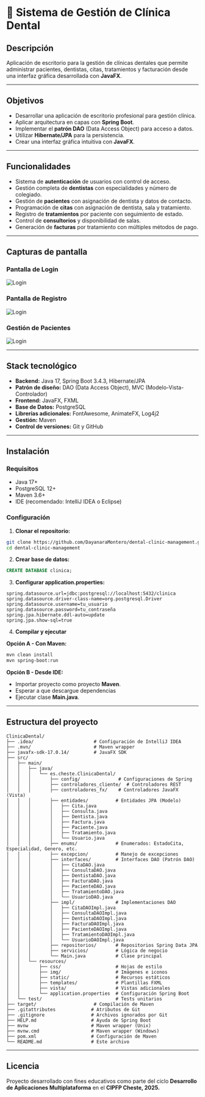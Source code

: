 # 🏥 Sistema de Gestión de Clínica Dental

## Descripción

Aplicación de escritorio para la gestión de clínicas dentales que permite administrar pacientes, dentistas, citas, tratamientos y facturación desde una interfaz gráfica desarrollada con **JavaFX**.

---

## Objetivos

- Desarrollar una aplicación de escritorio profesional para gestión clínica.
- Aplicar arquitectura en capas con **Spring Boot**.
- Implementar el **patrón DAO** (Data Access Object) para acceso a datos.
- Utilizar **Hibernate/JPA** para la persistencia.
- Crear una interfaz gráfica intuitiva con **JavaFX**.

---

## Funcionalidades

- Sistema de **autenticación** de usuarios con control de acceso.
- Gestión completa de **dentistas** con especialidades y número de colegiado.
- Gestión de **pacientes** con asignación de dentista y datos de contacto.
- Programación de **citas** con asignación de dentista, sala y tratamiento.
- Registro de **tratamientos** por paciente con seguimiento de estado.
- Control de **consultorios** y disponibilidad de salas.
- Generación de **facturas** por tratamiento con múltiples métodos de pago.

---

## Capturas de pantalla

### Pantalla de Login
![Login](src/main/resources/img/capturas-app/login.png)

### Pantalla de Registro
![Login](src/main/resources/img/capturas-app/registro.png)

### Gestión de Pacientes
![Login](src/main/resources/img/capturas-app/pacientes-vista.png)

---

## Stack tecnológico

- **Backend:** Java 17, Spring Boot 3.4.3, Hibernate/JPA
- **Patrón de diseño:** DAO (Data Access Object), MVC (Modelo-Vista-Controlador)
- **Frontend:** JavaFX, FXML
- **Base de Datos:** PostgreSQL
- **Librerías adicionales:** FontAwesome, AnimateFX, Log4j2
- **Gestión:** Maven
- **Control de versiones:** Git y GitHub

---

## Instalación

### Requisitos

- Java 17+
- PostgreSQL 12+
- Maven 3.6+
- IDE (recomendado: IntelliJ IDEA o Eclipse)

### Configuración

1. **Clonar el repositorio:**
```bash
git clone https://github.com/DayanaraMontero/dental-clinic-management.git
cd dental-clinic-management
```

2. **Crear base de datos:**
```sql
CREATE DATABASE clinica;
```

3. **Configurar application.properties:**
```properties
spring.datasource.url=jdbc:postgresql://localhost:5432/clinica
spring.datasource.driver-class-name=org.postgresql.Driver
spring.datasource.username=tu_usuario
spring.datasource.password=tu_contraseña
spring.jpa.hibernate.ddl-auto=update
spring.jpa.show-sql=true
```

4. **Compilar y ejecutar**

**Opción A - Con Maven:**
```bash
mvn clean install
mvn spring-boot:run
```

**Opción B - Desde IDE:**

- Importar proyecto como proyecto **Maven**.
- Esperar a que descargue dependencias
- Ejecutar clase **Main.java**.

---

## Estructura del proyecto
```
ClinicaDental/
├── .idea/                      # Configuración de IntelliJ IDEA
├── .mvn/                       # Maven wrapper
├── javafx-sdk-17.0.14/         # JavaFX SDK
├── src/
│   ├── main/
│   │   ├── java/
│   │   │   └── es.cheste.ClinicaDental/
│   │   │       ├── config/              # Configuraciones de Spring
│   │   │       ├── controladores_cliente/  # Controladores REST
│   │   │       ├── controladores_fx/    # Controladores JavaFX (Vista)
│   │   │       ├── entidades/          # Entidades JPA (Modelo)
│   │   │       │   ├── Cita.java
│   │   │       │   ├── Consulta.java
│   │   │       │   ├── Dentista.java
│   │   │       │   ├── Factura.java
│   │   │       │   ├── Paciente.java
│   │   │       │   ├── Tratamiento.java
│   │   │       │   └── Usuario.java
│   │   │       ├── enums/              # Enumerados: EstadoCita, Especialidad, Genero, etc.
│   │   │       ├── excepcion/          # Manejo de excepciones
│   │   │       ├── interfaces/         # Interfaces DAO (Patrón DAO)
│   │   │       │   ├── CitaDAO.java
│   │   │       │   ├── ConsultaDAO.java
│   │   │       │   ├── DentistaDAO.java
│   │   │       │   ├── FacturaDAO.java
│   │   │       │   ├── PacienteDAO.java
│   │   │       │   ├── TratamientoDAO.java
│   │   │       │   └── UsuarioDAO.java
│   │   │       ├── impl/               # Implementaciones DAO
│   │   │       │   ├── CitaDAOImpl.java
│   │   │       │   ├── ConsultaDAOImpl.java
│   │   │       │   ├── DentistaDAOImpl.java
│   │   │       │   ├── FacturaDAOImpl.java
│   │   │       │   ├── PacienteDAOImpl.java
│   │   │       │   ├── TratamientoDAOImpl.java
│   │   │       │   └── UsuarioDAOImpl.java
│   │   │       ├── repositorios/       # Repositorios Spring Data JPA
│   │   │       ├── servicios/          # Lógica de negocio
│   │   │       └── Main.java           # Clase principal
│   │   └── resources/
│   │       ├── css/                    # Hojas de estilo
│   │       ├── img/                    # Imágenes e iconos
│   │       ├── static/                 # Recursos estáticos
│   │       ├── templates/              # Plantillas FXML
│   │       ├── vista/                  # Vistas adicionales
│   │       └── application.properties  # Configuración Spring Boot
│   └── test/                           # Tests unitarios
├── target/                     # Compilación de Maven
├── .gitattributes             # Atributos de Git
├── .gitignore                 # Archivos ignorados por Git
├── HELP.md                    # Ayuda de Spring Boot
├── mvnw                       # Maven wrapper (Unix)
├── mvnw.cmd                   # Maven wrapper (Windows)
├── pom.xml                    # Configuración de Maven
└── README.md                  # Este archivo
```

---

## Licencia
Proyecto desarrollado con fines educativos como parte del ciclo **Desarrollo de Aplicaciones Multiplataforma** en el **CIPFP Cheste, 2025.**


